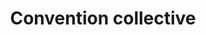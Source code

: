 ---
title: Convention collective
longTitle: 'Convention collective'
tags:
- gccommon
french:
- "[[Collective agreements]]"
---